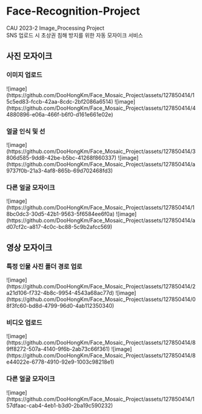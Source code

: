 # Face-Recognition-Project
CAU 2023-2 Image_Processing Project<br>
SNS 업로드 시 초상권 침해 방지를 위한 자동 모자이크 서비스
<br>
<h2>사진 모자이크</h2>
<h3>이미지 업로드</h3>
![image](https://github.com/DooHongKm/Face_Mosaic_Project/assets/127850414/15c5ed83-fccb-42aa-8cdc-2bf2086a6514)
![image](https://github.com/DooHongKm/Face_Mosaic_Project/assets/127850414/44880896-e06a-466f-b6f0-d161e661e02e)
<h3>얼굴 인식 및 선</h3>
![image](https://github.com/DooHongKm/Face_Mosaic_Project/assets/127850414/3806d585-9dd8-42be-b5bc-41268f860337)
![image](https://github.com/DooHongKm/Face_Mosaic_Project/assets/127850414/a9737f0b-21a3-4af8-865b-69d702468fd3)
<h3>다른 얼굴 모자이크</h3>
![image](https://github.com/DooHongKm/Face_Mosaic_Project/assets/127850414/18bc0dc3-30d5-42b1-9563-5f6584ee6f0a)
![image](https://github.com/DooHongKm/Face_Mosaic_Project/assets/127850414/ad07cf2c-a817-4c0c-bc88-5c9b2afcc569)
<h2>영상 모자이크</h2></h2>
<h3>특정 인물 사진 폴더 경로 업로</h3>
![image](https://github.com/DooHongKm/Face_Mosaic_Project/assets/127850414/2a21d106-f732-4b8c-9954-4543a68ac77d)
![image](https://github.com/DooHongKm/Face_Mosaic_Project/assets/127850414/08f3fc60-bd8d-4799-96d0-4ab112350340)
<h3>비디오 업로드</h3>
![image](https://github.com/DooHongKm/Face_Mosaic_Project/assets/127850414/89ff8272-507a-4140-9f6b-2ab73c66f361)
![image](https://github.com/DooHongKm/Face_Mosaic_Project/assets/127850414/8e44022e-6778-4910-92e9-1003c98218e1)
<h3>다른 얼굴 모자이크</h3>
![image](https://github.com/DooHongKm/Face_Mosaic_Project/assets/127850414/157dfaac-cab4-4eb1-b3d0-2ba19c590232)
